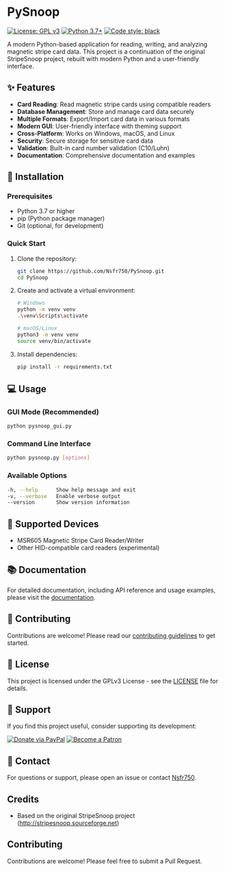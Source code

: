 # PySnoop

[![License: GPL v3](https://img.shields.io/badge/License-GPLv3-blue.svg)](https://www.gnu.org/licenses/gpl-3.0)
[![Python 3.7+](https://img.shields.io/badge/python-3.7+-blue.svg)](https://www.python.org/downloads/)
[![Code style: black](https://img.shields.io/badge/code%20style-black-000000.svg)](https://github.com/psf/black)

A modern Python-based application for reading, writing, and analyzing magnetic stripe card data. This project is a continuation of the original StripeSnoop project, rebuilt with modern Python and a user-friendly interface.

## ✨ Features

- **Card Reading**: Read magnetic stripe cards using compatible readers
- **Database Management**: Store and manage card data securely
- **Multiple Formats**: Export/Import card data in various formats
- **Modern GUI**: User-friendly interface with theming support
- **Cross-Platform**: Works on Windows, macOS, and Linux
- **Security**: Secure storage for sensitive card data
- **Validation**: Built-in card number validation (C10/Luhn)
- **Documentation**: Comprehensive documentation and examples

## 🚀 Installation

### Prerequisites

- Python 3.7 or higher
- pip (Python package manager)
- Git (optional, for development)

### Quick Start

1. Clone the repository:

   ```bash
   git clone https://github.com/Nsfr750/PySnoop.git
   cd PySnoop
   ```

2. Create and activate a virtual environment:

   ```bash
   # Windows
   python -m venv venv
   .\venv\Scripts\activate
   
   # macOS/Linux
   python3 -m venv venv
   source venv/bin/activate
   ```

3. Install dependencies:

   ```bash
   pip install -r requirements.txt
   ```

## 💻 Usage

### GUI Mode (Recommended)

```bash
python pysnoop_gui.py
```

### Command Line Interface

```bash
python pysnoop.py [options]
```

### Available Options

```bash
-h, --help      Show help message and exit
-v, --verbose   Enable verbose output
--version       Show version information
```

## 🔌 Supported Devices

- MSR605 Magnetic Stripe Card Reader/Writer
- Other HID-compatible card readers (experimental)

## 📚 Documentation

For detailed documentation, including API reference and usage examples, please visit the [documentation](https://nsfr750.github.io/PySnoop/ "PySnoop Documentation").

## 🤝 Contributing

Contributions are welcome! Please read our [contributing guidelines](CONTRIBUTING.md) to get started.

## 📄 License

This project is licensed under the GPLv3 License - see the [LICENSE](LICENSE) file for details.

## 🙏 Support

If you find this project useful, consider supporting its development:

[![Donate via PayPal](https://img.shields.io/badge/Donate-PayPal-blue.svg)](https://paypal.me/3dmega)
[![Become a Patron](https://img.shields.io/badge/Support-Patreon-orange.svg)](https://www.patreon.com/Nsfr750)

## 📧 Contact

For questions or support, please open an issue or contact [Nsfr750](mailto:nsfr750@yandex.com).

## Credits

- Based on the original StripeSnoop project (http://stripesnoop.sourceforge.net)

## Contributing

Contributions are welcome! Please feel free to submit a Pull Request.
